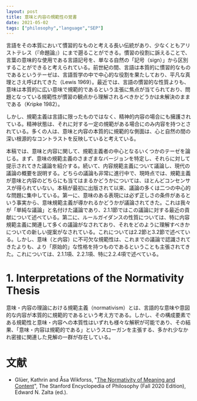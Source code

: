 ```yaml
---
layout: post
title: 意味と内容の規範性の覚書
date: 2021-05-02
tags: ["philosophy","language","SEP"]
---
```


言語をその本質において慣習的なものと考える長い伝統があり、少なくともアリストテレス（『命題論』）にまで遡ることができる。慣習の役割に訴えることで、言葉の意味的な使用である言語記号を、単なる自然の「記号（sign）」から区別することができると考えられている。前世紀の間、言語は本質的に慣習的なものであるというテーゼは、言語哲学の中で中心的な役割を果たしており、平凡な真理とさえ呼ばれてきた（Lewis 1969）。最近では、言語の慣習的な性質よりも、意味は本質的に広い意味で規範的であるという主張に焦点が当てられており、問題となっている規範性が慣習の観点から理解されるべきかどうかは未解決のままである（Kripke 1982）。

しかし、規範主義は言語に限ったものではなく、精神的内容の場合にも擁護されている。精神状態は、それに対する一定の規範がある場合にのみ内容を持つとされている。多くの人は、意味と内容の本質的に規範的な側面は、心と自然の間の深い根源的なコントラストを反映していると考えている。

本稿では、意味と内容に関して、規範主義者の中心となるいくつかのテーゼを論じる。まず、意味の規範主義のさまざまなバージョンを特定し、それらに対して提示されてきた議論を紹介する。続いて、内容規範主義について議論し、現代の議論の概要を説明する。どちらの議論も非常に進行中で、現時点では、規範主義が意味と内容のどちらにも当てはまるかどうかについては、ほとんどコンセンサスが得られていない。本稿が最初に出版されて以来、議論の多くは二つの中心的な問題に集中している。第一に、意味のある表現には必ず正しさの条件があるという事実から、意味規範主義が導かれるかどうかが議論されてきた。これは我々が「単純な議論」と名付けた議論であり、2.1.1節ではこの議論に対する最近の貢献について述べている。第二に、ルールガイダンスの性質については、特に内容規範主義に関連して多くの議論がなされており、それをどのように理解すべきかについての新しい提案がなされている。これについては2.2節と3.2節で述べている。しかし、意味（と内容）に不可欠な規範性は、これまでの議論で認識されてきたよりも、より「原始的」な性格を持つものであるということも主張されてきた。これについては、2.1.1項、2.2.1項、特に2.2.4項で述べている。

# 1. Interpretations of the Normativity Thesis
意味・内容の理論における規範主義（normativism）とは、言語的な意味や意図的な内容が本質的に規範的であるという考え方である。しかし、その構成要素である規範性と意味・内容への本質性はいずれも様々な解釈が可能であり、その結果、「意味・内容は規範的である」というスローガンを主張する、多かれ少なかれ密接に関連した見解の一群が存在している。



# 文献
- Glüer, Kathrin and Åsa Wikforss, "[The Normativity of Meaning and Content](https://plato.stanford.edu/archives/fall2020/entries/meaning-normativity/)", The Stanford Encyclopedia of Philosophy (Fall 2020 Edition), Edward N. Zalta (ed.).
